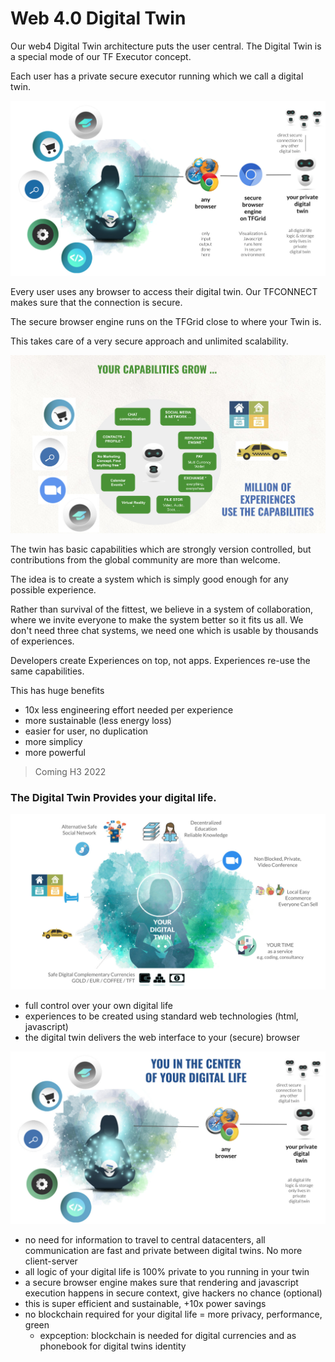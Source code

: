 # Web 4.0 Digital Twin

Our web4 Digital Twin architecture puts the user central. The Digital Twin is a special mode of our TF Executor concept.

Each user has a private secure executor running which we call a digital twin.

![](img/digital_twin_to_browser.jpg)

Every user uses any browser to access their digital twin. Our TFCONNECT makes sure that the connection is secure.

The secure browser engine runs on the TFGrid close to where your Twin is.

This takes care of a very secure approach and unlimited scalability.

![](img/twin_capabilities_.jpg)

The twin has basic capabilities which are strongly version controlled, but contributions from the global community are more than welcome.

The idea is to create a system which is simply good enough for any possible experience.

Rather than survival of the fittest, we believe in a system of collaboration, where we invite everyone to make the system better so it fits us all. We don't need three chat systems, we need one which is usable by thousands of experiences.

Developers create Experiences on top, not apps. Experiences re-use the same capabilities.

This has huge benefits

- 10x less engineering effort needed per experience
- more sustainable (less energy loss)
- easier for user, no duplication
- more simplicy
- more powerful

> Coming H3 2022


### The Digital Twin Provides your digital life.

![](img/your_digital_twin.jpg)

- full control over your own digital life
- experiences to be created using standard web technologies (html, javascript)
- the digital twin delivers the web interface to your (secure) browser

![](img/digital_twin_to_browser_easy.jpg)

- no need for information to travel to central datacenters, all communication are fast and private between digital twins. No more client-server
- all logic of your digital life is 100% private to you running in your twin
- a secure browser engine makes sure that rendering and javascript execution happens in secure context, give hackers no chance (optional)
- this is super efficient and sustainable, +10x power savings
- no blockchain required for your digital life = more privacy, performance, green
  - expception: blockchain is needed for digital currencies and as phonebook for digital twins identity

